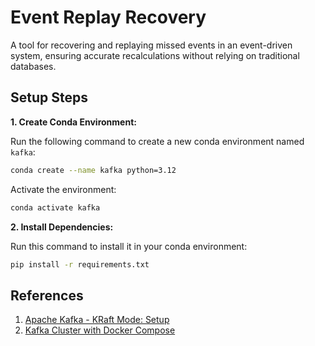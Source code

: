 # Event Replay Recovery
A tool for recovering and replaying missed events in an event-driven system, ensuring accurate recalculations without relying on traditional databases.

## Setup Steps
**1. Create Conda Environment:**

Run the following command to create a new conda environment named `kafka`:

```bash
conda create --name kafka python=3.12
```

Activate the environment:

```bash
conda activate kafka
```
**2. Install Dependencies:**

Run this command to install it in your conda environment:

```bash
pip install -r requirements.txt
```

## References
1. [Apache Kafka - KRaft Mode: Setup](https://dev.to/deeshath/apache-kafka-kraft-mode-setup-5nj)
2. [Kafka Cluster with Docker Compose](https://medium.com/@erkndmrl/kafka-cluster-with-docker-compose-5864d50f677e)